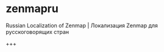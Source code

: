 zenmapru
========

Russian Localization of Zenmap | Локализация Zenmap для русскоговорящих стран

+++


